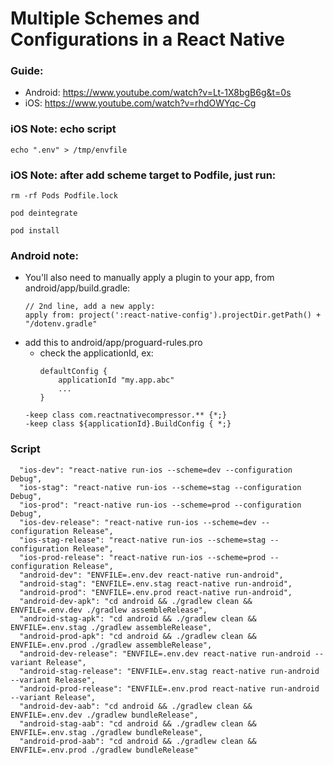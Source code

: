 # Multiple Schemes and Configurations in a React Native

### Guide:

- Android: https://www.youtube.com/watch?v=Lt-1X8bgB6g&t=0s
- iOS: https://www.youtube.com/watch?v=rhdOWYqc-Cg

### iOS Note: echo script
  ```
  echo ".env" > /tmp/envfile
  ```

### iOS Note: after add scheme target to Podfile, just run:
  ```
  rm -rf Pods Podfile.lock
  ```
  
  ```
  pod deintegrate
  ```
  
  ```
  pod install
  ```
  
### Android note:
- You'll also need to manually apply a plugin to your app, from android/app/build.gradle:
  ```
  // 2nd line, add a new apply:
  apply from: project(':react-native-config').projectDir.getPath() + "/dotenv.gradle"
  ```
- add this to android/app/proguard-rules.pro
  - check the applicationId, ex: 
    ```
    defaultConfig {
        applicationId "my.app.abc"
        ...
    }
    ```
  ```
  -keep class com.reactnativecompressor.** {*;}
  -keep class ${applicationId}.BuildConfig { *;}
  ```
  
### Script
  ```
    "ios-dev": "react-native run-ios --scheme=dev --configuration Debug",
    "ios-stag": "react-native run-ios --scheme=stag --configuration Debug",
    "ios-prod": "react-native run-ios --scheme=prod --configuration Debug",
    "ios-dev-release": "react-native run-ios --scheme=dev --configuration Release",
    "ios-stag-release": "react-native run-ios --scheme=stag --configuration Release",
    "ios-prod-release": "react-native run-ios --scheme=prod --configuration Release",
    "android-dev": "ENVFILE=.env.dev react-native run-android",
    "android-stag": "ENVFILE=.env.stag react-native run-android",
    "android-prod": "ENVFILE=.env.prod react-native run-android",
    "android-dev-apk": "cd android && ./gradlew clean && ENVFILE=.env.dev ./gradlew assembleRelease",
    "android-stag-apk": "cd android && ./gradlew clean && ENVFILE=.env.stag ./gradlew assembleRelease",
    "android-prod-apk": "cd android && ./gradlew clean && ENVFILE=.env.prod ./gradlew assembleRelease",
    "android-dev-release": "ENVFILE=.env.dev react-native run-android --variant Release",
    "android-stag-release": "ENVFILE=.env.stag react-native run-android --variant Release",
    "android-prod-release": "ENVFILE=.env.prod react-native run-android --variant Release",
    "android-dev-aab": "cd android && ./gradlew clean && ENVFILE=.env.dev ./gradlew bundleRelease",
    "android-stag-aab": "cd android && ./gradlew clean && ENVFILE=.env.stag ./gradlew bundleRelease",
    "android-prod-aab": "cd android && ./gradlew clean && ENVFILE=.env.prod ./gradlew bundleRelease"
  ```


